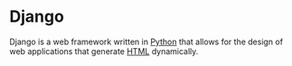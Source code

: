 # Django







Django is a web framework written in [Python](/wiki/Python) that allows for the design of web applications that generate [HTML](/wiki/HTML) dynamically.